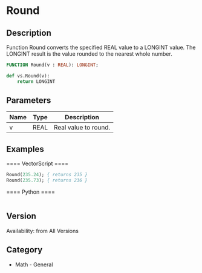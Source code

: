 # Round

## Description
Function Round converts the specified REAL value to a LONGINT value. The LONGINT result is the value rounded to the nearest whole number.

```pascal
FUNCTION Round(v : REAL): LONGINT;
```

```python
def vs.Round(v):
    return LONGINT
```

## Parameters
|Name|Type|Description|
|---|---|---|
|v|REAL|Real value to round.|

## Examples
==== VectorScript ====
```pascal
Round(235.24); { returns 235 }
Round(235.73); { returns 236 }
```
==== Python ====
```python

```

## Version
Availability: from All Versions

## Category
* Math - General

